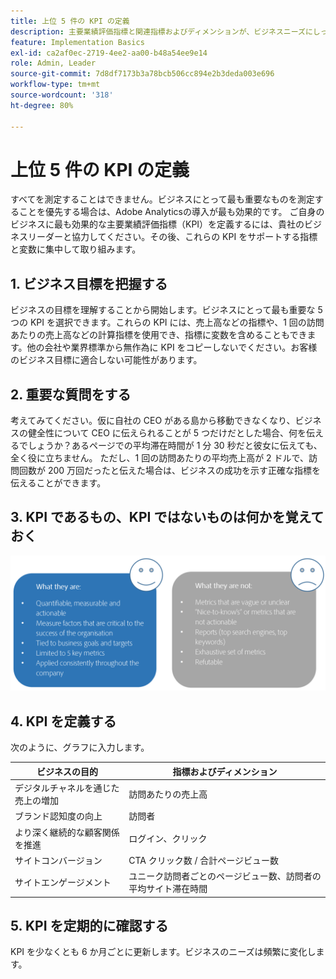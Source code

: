 ```yaml
---
title: 上位 5 件の KPI の定義
description: 主要業績評価指標と関連指標およびディメンションが、ビジネスニーズにしっかりと沿っていることを確認します。
feature: Implementation Basics
exl-id: ca2af0ec-2719-4ee2-aa00-b48a54ee9e14
role: Admin, Leader
source-git-commit: 7d8df7173b3a78bcb506cc894e2b3deda003e696
workflow-type: tm+mt
source-wordcount: '318'
ht-degree: 80%

---
```


# 上位 5 件の KPI の定義

すべてを測定することはできません。ビジネスにとって最も重要なものを測定することを優先する場合は、Adobe Analyticsの導入が最も効果的です。 ご自身のビジネスに最も効果的な主要業績評価指標（KPI）を定義するには、貴社のビジネスリーダーと協力してください。その後、これらの KPI をサポートする指標と変数に集中して取り組みます。

## 1. ビジネス目標を把握する

ビジネスの目標を理解することから開始します。ビジネスにとって最も重要な 5 つの KPI を選択できます。これらの KPI には、売上高などの指標や、1 回の訪問あたりの売上高などの計算指標を使用でき、指標に変数を含めることもできます。他の会社や業界標準から無作為に KPI をコピーしないでください。お客様のビジネス目標に適合しない可能性があります。

## 2. 重要な質問をする

考えてみてください。仮に自社の CEO がある島から移動できなくなり、ビジネスの健全性について CEO に伝えられることが 5 つだけだとした場合、何を伝えるでしょうか？あるページでの平均滞在時間が 1 分 30 秒だと彼女に伝えても、全く役に立ちません。 ただし、1 回の訪問あたりの平均売上高が 2 ドルで、訪問回数が 200 万回だったと伝えた場合は、ビジネスの成功を示す正確な指標を伝えることができます。

## 3. KPI であるもの、KPI ではないものは何かを覚えておく

![](assets/kpis.png)

## 4. KPI を定義する

次のように、グラフに入力します。

| ビジネスの目的 | 指標およびディメンション |
| --- | --- |
| デジタルチャネルを通じた売上の増加 | 訪問あたりの売上高 |
| ブランド認知度の向上 | 訪問者 |
| より深く継続的な顧客関係を推進 | ログイン、クリック |
| サイトコンバージョン | CTA クリック数 / 合計ページビュー数 |
| サイトエンゲージメント | ユニーク訪問者ごとのページビュー数、訪問者の平均サイト滞在時間 |

## 5. KPI を定期的に確認する

KPI を少なくとも 6 か月ごとに更新します。ビジネスのニーズは頻繁に変化します。
